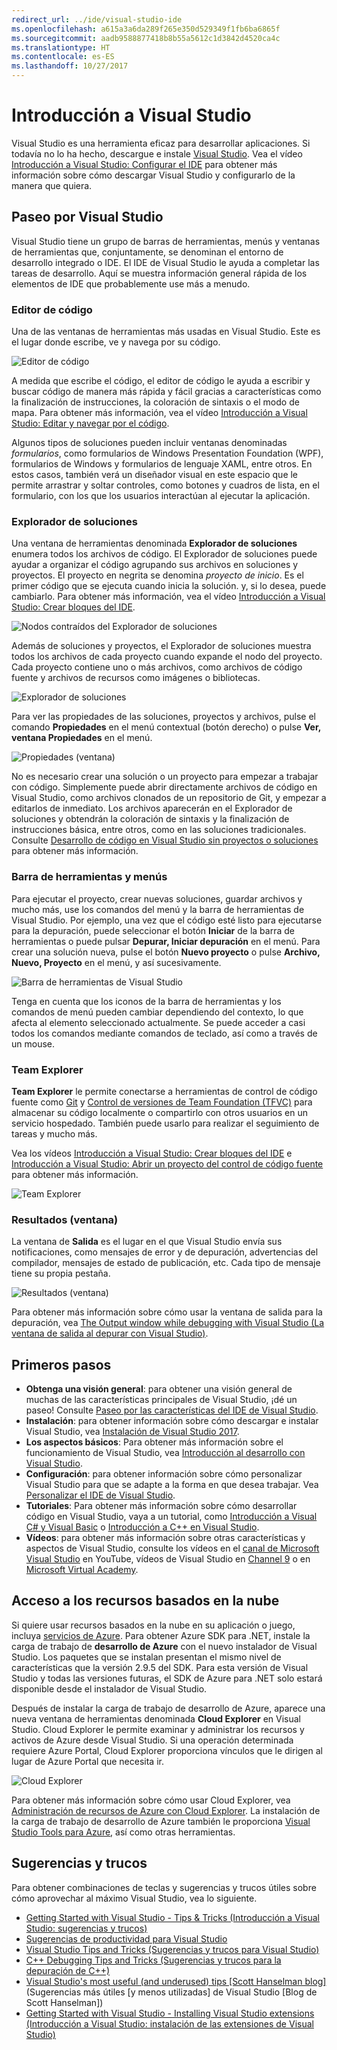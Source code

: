 ```yaml
---
redirect_url: ../ide/visual-studio-ide
ms.openlocfilehash: a615a3a6da289f265e350d529349f1fb6ba6865f
ms.sourcegitcommit: aadb9588877418b8b55a5612c1d3842d4520ca4c
ms.translationtype: HT
ms.contentlocale: es-ES
ms.lasthandoff: 10/27/2017
---
```

# <a name="get-started-with-visual-studio"></a>Introducción a Visual Studio
Visual Studio es una herramienta eficaz para desarrollar aplicaciones. Si todavía no lo ha hecho, descargue e instale [Visual Studio](https://www.visualstudio.com/vs/). Vea el vídeo [Introducción a Visual Studio: Configurar el IDE](https://www.youtube.com/watch?v=xLCedknQkN0&list=PLReL099Y5nRfw6VNvzMkv0sabT2crbSpK&index=1) para obtener más información sobre cómo descargar Visual Studio y configurarlo de la manera que quiera.

## <a name="visual-studio-tour"></a>Paseo por Visual Studio
Visual Studio tiene un grupo de barras de herramientas, menús y ventanas de herramientas que, conjuntamente, se denominan el entorno de desarrollo integrado o IDE. El IDE de Visual Studio le ayuda a completar las tareas de desarrollo. Aquí se muestra información general rápida de los elementos de IDE que probablemente use más a menudo.

### <a name="code-editor"></a>Editor de código
Una de las ventanas de herramientas más usadas en Visual Studio. Este es el lugar donde escribe, ve y navega por su código.

![Editor de código](../ide/media/VSIDE_CodeWindow.png)

A medida que escribe el código, el editor de código le ayuda a escribir y buscar código de manera más rápida y fácil gracias a características como la finalización de instrucciones, la coloración de sintaxis o el modo de mapa. Para obtener más información, vea el vídeo [Introducción a Visual Studio: Editar y navegar por el código](https://www.youtube.com/watch?v=4glwwioCVjA&list=PLReL099Y5nRfw6VNvzMkv0sabT2crbSpK&index=5).

Algunos tipos de soluciones pueden incluir ventanas denominadas *formularios*, como formularios de Windows Presentation Foundation (WPF), formularios de Windows y formularios de lenguaje XAML, entre otros. En estos casos, también verá un diseñador visual en este espacio que le permite arrastrar y soltar controles, como botones y cuadros de lista, en el formulario, con los que los usuarios interactúan al ejecutar la aplicación.

### <a name="solution-explorer"></a>Explorador de soluciones
Una ventana de herramientas denominada **Explorador de soluciones** enumera todos los archivos de código. El Explorador de soluciones puede ayudar a organizar el código agrupando sus archivos en soluciones y proyectos. El proyecto en negrita se denomina *proyecto de inicio*. Es el primer código que se ejecuta cuando inicia la solución. y, si lo desea, puede cambiarlo. Para obtener más información, vea el vídeo [Introducción a Visual Studio: Crear bloques del IDE](https://www.youtube.com/watch?v=JHc3_gsCmZg&index=2&list=PLReL099Y5nRfw6VNvzMkv0sabT2crbSpK).

![Nodos contraídos del Explorador de soluciones](../ide/media/VSIDE_SolutionExplorer2_callouts.png)

 Además de soluciones y proyectos, el Explorador de soluciones muestra todos los archivos de cada proyecto cuando expande el nodo del proyecto. Cada proyecto contiene uno o más archivos, como archivos de código fuente y archivos de recursos como imágenes o bibliotecas.

![Explorador de soluciones](../ide/media/VSIDE_SolutionExplorer3.png)

Para ver las propiedades de las soluciones, proyectos y archivos, pulse el comando **Propiedades** en el menú contextual (botón derecho) o pulse **Ver, ventana Propiedades** en el menú.

![Propiedades (ventana)](../ide/media/VSIDE_SolutionExplorer4.png)

No es necesario crear una solución o un proyecto para empezar a trabajar con código. Simplemente puede abrir directamente archivos de código en Visual Studio, como archivos clonados de un repositorio de Git, y empezar a editarlos de inmediato. Los archivos aparecerán en el Explorador de soluciones y obtendrán la coloración de sintaxis y la finalización de instrucciones básica, entre otros, como en las soluciones tradicionales. Consulte [Desarrollo de código en Visual Studio sin proyectos o soluciones](../ide/develop-code-in-visual-studio-without-projects-or-solutions.md) para obtener más información.

### <a name="toolbar-and-menus"></a>Barra de herramientas y menús
Para ejecutar el proyecto, crear nuevas soluciones, guardar archivos y mucho más, use los comandos del menú y la barra de herramientas de Visual Studio. Por ejemplo, una vez que el código esté listo para ejecutarse para la depuración, puede seleccionar el botón **Iniciar** de la barra de herramientas o puede pulsar **Depurar, Iniciar depuración** en el menú. Para crear una solución nueva, pulse el botón **Nuevo proyecto** o pulse **Archivo, Nuevo, Proyecto** en el menú, y así sucesivamente.

![Barra de herramientas de Visual Studio](../ide/media/VSIDE_SolutionExplorer5_callouts.png)

Tenga en cuenta que los iconos de la barra de herramientas y los comandos de menú pueden cambiar dependiendo del contexto, lo que afecta al elemento seleccionado actualmente. Se puede acceder a casi todos los comandos mediante comandos de teclado, así como a través de un mouse.

### <a name="team-explorer"></a>Team Explorer
**Team Explorer** le permite conectarse a herramientas de control de código fuente como [Git](https://git-scm.com/) y [Control de versiones de Team Foundation (TFVC)](https://www.visualstudio.com/en-us/docs/tfvc/overview) para almacenar su código localmente o compartirlo con otros usuarios en un servicio hospedado. También puede usarlo para realizar el seguimiento de tareas y mucho más.

Vea los vídeos [Introducción a Visual Studio: Crear bloques del IDE](https://www.youtube.com/watch?v=JHc3_gsCmZg&index=2&list=PLReL099Y5nRfw6VNvzMkv0sabT2crbSpK) e [Introducción a Visual Studio: Abrir un proyecto del control de código fuente](https://www.youtube.com/watch?v=pc9vX_4RGV4&list=PLReL099Y5nRfw6VNvzMkv0sabT2crbSpK&index=3) para obtener más información.

![Team Explorer](../ide/media/TeamExplorer.png)

### <a name="output-window"></a>Resultados (ventana)
La ventana de **Salida** es el lugar en el que Visual Studio envía sus notificaciones, como mensajes de error y de depuración, advertencias del compilador, mensajes de estado de publicación, etc. Cada tipo de mensaje tiene su propia pestaña.

![Resultados (ventana)](../ide/media/VSIDE_OutputWindow.png)

Para obtener más información sobre cómo usar la ventana de salida para la depuración, vea [The Output window while debugging with Visual Studio (La ventana de salida al depurar con Visual Studio)](https://blogs.msdn.microsoft.com/visualstudioalm/2015/02/09/the-output-window-while-debugging-with-visual-studio/).

## <a name="first-steps"></a>Primeros pasos
- **Obtenga una visión general**: para obtener una visión general de muchas de las características principales de Visual Studio, ¡dé un paseo! Consulte [Paseo por las características del IDE de Visual Studio](../ide/visual-studio-ide.md).
- **Instalación**: para obtener información sobre cómo descargar e instalar Visual Studio, vea [Instalación de Visual Studio 2017](../install/install-visual-studio.md).
- **Los aspectos básicos**: Para obtener más información sobre el funcionamiento de Visual Studio, vea [Introducción al desarrollo con Visual Studio](../ide/get-started-developing-with-visual-studio.md).
- **Configuración**: para obtener información sobre cómo personalizar Visual Studio para que se adapte a la forma en que desea trabajar. Vea [Personalizar el IDE de Visual Studio](../ide/personalizing-the-visual-studio-ide.md).
- **Tutoriales**: Para obtener más información sobre cómo desarrollar código en Visual Studio, vaya a un tutorial, como [Introducción a Visual C# y Visual Basic](../ide/getting-started-with-visual-csharp-and-visual-basic.md) o [Introducción a C++ en Visual Studio](../ide/getting-started-with-cpp-in-visual-studio.md).
- **Vídeos**: para obtener más información sobre otras características y aspectos de Visual Studio, consulte los vídeos en el [canal de Microsoft Visual Studio](https://www.youtube.com/user/VisualStudio/videos) en YouTube, vídeos de Visual Studio en [Channel 9](https://channel9.msdn.com/Tags/visual+studio) o en [Microsoft Virtual Academy](https://mva.microsoft.com/product-training/visual-studio-courses#!jobf=Developer).

## <a name="access-cloud-based-resources"></a>Acceso a los recursos basados en la nube
Si quiere usar recursos basados en la nube en su aplicación o juego, incluya [servicios de Azure](https://azure.microsoft.com/en-us/services/). Para obtener Azure SDK para .NET, instale la carga de trabajo de **desarrollo de Azure** con el nuevo instalador de Visual Studio. Los paquetes que se instalan presentan el mismo nivel de características que la versión 2.9.5 del SDK. Para esta versión de Visual Studio y todas las versiones futuras, el SDK de Azure para .NET solo estará disponible desde el instalador de Visual Studio.

Después de instalar la carga de trabajo de desarrollo de Azure, aparece una nueva ventana de herramientas denominada **Cloud Explorer** en Visual Studio. Cloud Explorer le permite examinar y administrar los recursos y activos de Azure desde Visual Studio. Si una operación determinada requiere Azure Portal, Cloud Explorer proporciona vínculos que le dirigen al lugar de Azure Portal que necesita ir.

![Cloud Explorer](../ide/media/VSIDE_CloudExplorer.png)

Para obtener más información sobre cómo usar Cloud Explorer, vea [Administración de recursos de Azure con Cloud Explorer](https://azure.microsoft.com/en-us/documentation/articles/vs-azure-tools-resources-managing-with-cloud-explorer/).
La instalación de la carga de trabajo de desarrollo de Azure también le proporciona [Visual Studio Tools para Azure](https://www.visualstudio.com/vs/azure-tools/), así como otras herramientas.

## <a name="tips-and-tricks"></a>Sugerencias y trucos
Para obtener combinaciones de teclas y sugerencias y trucos útiles sobre cómo aprovechar al máximo Visual Studio, vea lo siguiente.
- [Getting Started with Visual Studio - Tips & Tricks (Introducción a Visual Studio: sugerencias y trucos)](https://www.youtube.com/watch?v=vmXqGwn1Glk&list=PLReL099Y5nRfw6VNvzMkv0sabT2crbSpK&index=4)
- [Sugerencias de productividad para Visual Studio](../ide/productivity-tips-for-visual-studio.md)
- [Visual Studio Tips and Tricks (Sugerencias y trucos para Visual Studio)](https://channel9.msdn.com/events/TechEd/2013/DEV-B353)
- [C++ Debugging Tips and Tricks (Sugerencias y trucos para la depuración de C++)](https://channel9.msdn.com/Shows/Visual-Studio-Toolbox/C-Plus-Plus-Debugging-Tips-and-Tricks)
- [Visual Studio's most useful (and underused) tips [Scott Hanselman blog]](https://www.hanselman.com/blog/VisualStudiosMostUsefulAndUnderusedTips.aspx) (Sugerencias más útiles [y menos utilizadas] de Visual Studio [Blog de Scott Hanselman])
- [Getting Started with Visual Studio - Installing Visual Studio extensions (Introducción a Visual Studio: instalación de las extensiones de Visual Studio)](https://www.youtube.com/watch?v=MWLLQaknRZY&list=PLReL099Y5nRfw6VNvzMkv0sabT2crbSpK&index=7)
